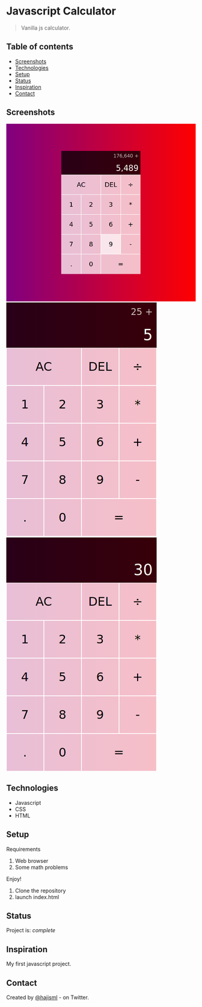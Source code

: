 # Javascript Calculator
> Vanilla js calculator.

## Table of contents
* [Screenshots](#screenshots)
* [Technologies](#technologies)
* [Setup](#setup)
* [Status](#status)
* [Inspiration](#inspiration)
* [Contact](#contact)

## Screenshots
![Example screenshot](./md_ui.png)
![Example screenshot](./md_calc.png) ![Example screenshot](./md_solution.png)

## Technologies
* Javascript
* CSS
* HTML

## Setup
Requirements
1. Web browser
2. Some math problems

Enjoy!
1. Clone the repository
2. launch index.html

## Status
Project is: _complete_

## Inspiration
My first javascript project.

## Contact
Created by [@hajisml](https://twitter.com/hajisml) - on Twitter.

